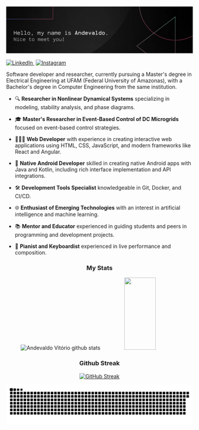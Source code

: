 ![banner](assets/banner.png)

<!-- <p align="left"> <img src="https://komarev.com/ghpvc/?username=andel-vitorio&label=Profile%20views&color=0e75b6&style=flat" alt="andel-vitorio" /> </p> -->

<p align="left">
  <a href="https://www.linkedin.com/in/andevaldo" style="margin-right:4px;">
    <img src="https://img.shields.io/badge/-LinkedIn-ADD8E6?style=social&logo=linkedin&logoColor=000" alt="LinkedIn">
  </a>
  <a href="https://www.instagram.com/andel.js">
    <img src="https://img.shields.io/badge/-Instagram-ADD8E6?style=social&logo=instagram&logoColor=000" alt="Instagram">
  </a>
</p>

Software developer and researcher, currently pursuing a Master's degree in Electrical Engineering at UFAM (Federal University of Amazonas), with a Bachelor's degree in Computer Engineering from the same institution.

- 🔍 **Researcher in Nonlinear Dynamical Systems** specializing in modeling, stability analysis, and phase diagrams.

- 🎓 **Master's Researcher in Event-Based Control of DC Microgrids** focused on event-based control strategies.

- 👩🏾‍💻 **Web Developer** with experience in creating interactive web applications using HTML, CSS, JavaScript, and modern frameworks like React and Angular.

- 📱 **Native Android Developer** skilled in creating native Android apps with Java and Kotlin, including rich interface implementation and API integrations.

- 🛠️ **Development Tools Specialist** knowledgeable in Git, Docker, and CI/CD.

- 🌐 **Enthusiast of Emerging Technologies** with an interest in artificial intelligence and machine learning.

- 📚 **Mentor and Educator** experienced in guiding students and peers in programming and development projects.

- 🎹 **Pianist and Keyboardist** experienced in live performance and composition.

<div align="center">
  <h3>My Stats</h3>
  <img width="49%" height="195px" src="https://github-readme-stats.vercel.app/api?username=andel-vitorio&show_icons=true&count_private=true&hide_border=true&title_color=FFF&icon_color=FFF&text_color=c9d1d9&bg_color=0d1117" alt="Andevaldo Vitório github stats" /> 
  <img width="41%" height="195px" src="https://github-readme-stats.vercel.app/api/top-langs/?username=andel-vitorio&layout=compact&hide_border=true&title_color=FFF&text_color=FFF&bg_color=0d1117" />
</div>

<div align="center">
  <h3>Github Streak</h3>
  <a href="https://git.io/streak-stats">
    <img src="https://github-readme-streak-stats.herokuapp.com?user=andel-vitorio&theme=dark&hide_border=true&ring=B45237&fire=B45237&currStreakLabel=B45237&background=0D1117" alt="GitHub Streak" />
  </a>
</div>


![Snake animation](https://github.com/andel-vitorio/andel-vitorio/blob/output/github-contribution-grid-snake.svg)
